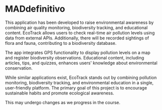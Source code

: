 # MADdefinitivo
This application has been developed to raise environmental awareness by combining air quality
monitoring, biodiversity tracking, and educational content. EcoTrack allows users to check real-time air 
pollution levels using data from external APIs. Additionally, there will be recorded sightings of flora and fauna,
contributing to a biodiversity database.

The app integrates GPS functionality to display pollution levels on a map and register biodiversity 
observations. Educational content, including  articles, tips, and quizzes, enhances users' knowledge about environmental conservation.

While similar applications exist, EcoTrack stands out by combining pollution monitoring, 
biodiversity tracking, and environmental education in a single, user-friendly platform. 
The primary goal of this project is to encourage sustainable habits and promote ecological awareness.

This may undergo changes as we progress in the course.